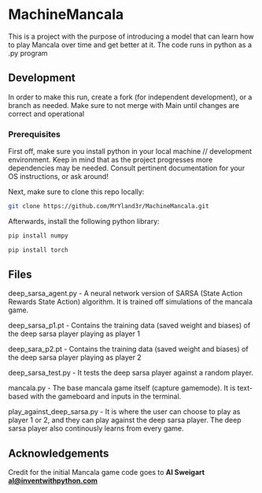 # MachineMancala

This is a project with the purpose of introducing a model that can learn how to play Mancala over time and get better at it. The code runs in python as a .py program

## Development

In order to make this run, create a fork (for independent development), or a branch as needed. Make sure to not merge with Main until changes are correct and operational

### Prerequisites

First off, make sure you install python in your local machine // development environment. Keep in mind that as the project progresses more dependencies may be needed. Consult pertinent documentation for your OS instructions, or ask around!

Next, make sure to clone this repo locally:

```sh
git clone https://github.com/MrYland3r/MachineMancala.git
```

Afterwards, install the following python library:

```sh
pip install numpy
```
```sh
pip install torch
```
## Files
deep_sarsa_agent.py - A neural network version of SARSA (State Action Rewards State Action) algorithm. It is trained off simulations of the mancala game.

deep_sarsa_p1.pt - Contains the training data (saved weight and biases) of the deep sarsa player playing as player 1

deep_sara_p2.pt - Contains the training data (saved weight and biases) of the deep sarsa player playing as player 2

deep_sarsa_test.py - It tests the deep sarsa player against a random player.

mancala.py - The base mancala game itself (capture gamemode). It is text-based with the gameboard and inputs in the terminal.

play_against_deep_sarsa.py - It is where the user can choose to play as player 1 or 2, and they can play against the deep sarsa player. The deep sarsa player also continously learns from every game.


## Acknowledgements

Credit for the initial Mancala game code goes to **Al Sweigart al@inventwithpython.com**
